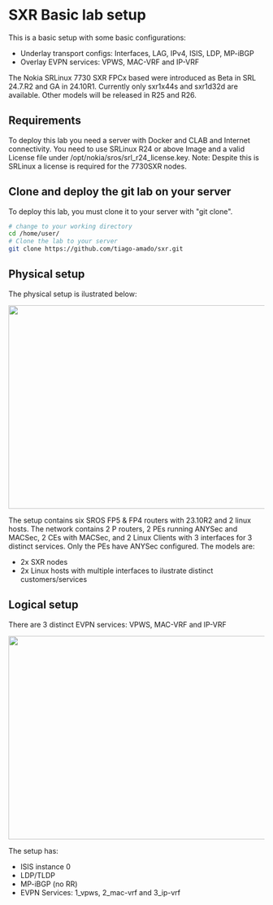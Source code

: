 

# SXR Basic lab setup
This is a basic setup with some basic configurations:
* Underlay transport configs: Interfaces, LAG, IPv4, ISIS, LDP, MP-iBGP
* Overlay EVPN services: VPWS, MAC-VRF and IP-VRF

The Nokia SRLinux 7730 SXR FPCx based were introduced as Beta in SRL 24.7.R2 and GA in 24.10R1.
Currently only sxr1x44s and sxr1d32d are available. Other models will be released in R25 and R26. 


## Requirements 

To deploy this lab you need a server with Docker and CLAB and Internet connectivity.
You need to use SRLinux R24 or above Image and a valid License file under /opt/nokia/sros/srl_r24_license.key. 
Note: Despite this is SRLinux a license is required for the 7730SXR nodes.



## Clone and deploy the git lab on your server

To deploy this lab, you must clone it to your server with "git clone".

```bash
# change to your working directory
cd /home/user/
# Clone the lab to your server
git clone https://github.com/tiago-amado/sxr.git
```

## Physical setup

The physical setup is ilustrated below:



<p align="center">
  <img width="900" height="400" src="https://github.com/tiago-amado/sxr/pics/sxr-clab_physical.png?raw=true">
</p>



The setup contains six SROS FP5 & FP4 routers with 23.10R2 and 2 linux hosts. The network contains 2 P routers, 2 PEs running ANYSec and MACSec, 2 CEs with MACSec, and 2 Linux Clients with 3 interfaces for 3 distinct services. 
Only the PEs have ANYSec configured. The models are:
* 2x SXR nodes 
* 2x Linux hosts with multiple interfaces to ilustrate distinct customers/services



## Logical setup

There are 3 distinct EVPN services: VPWS, MAC-VRF and IP-VRF



<p align="center">
  <img width="900" height="400" src="https://github.com/tiago-amado/sxr/pics/sxr-clab_logical.png?raw=true">
</p>


The setup has:

* ISIS instance 0
* LDP/TLDP
* MP-iBGP (no RR)
* EVPN Services: 1_vpws, 2_mac-vrf and 3_ip-vrf




